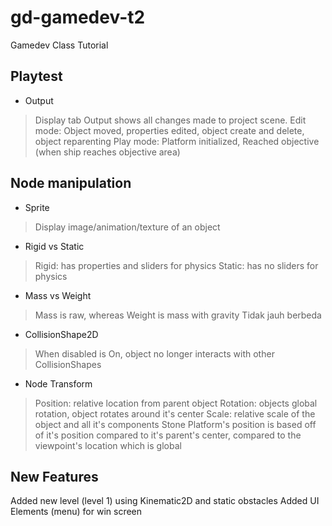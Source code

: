 # gd-gamedev-t2
Gamedev Class Tutorial

## Playtest
- Output
> Display tab Output shows all changes made to project scene. 
> Edit mode: Object moved, properties edited, object create and delete, object reparenting 
> Play mode: Platform initialized, Reached objective (when ship reaches objective area)

## Node manipulation
- Sprite
> Display image/animation/texture of an object

- Rigid vs Static
> Rigid: has properties and sliders for physics
> Static: has no sliders for physics

- Mass vs Weight
> Mass is raw, whereas Weight is mass with gravity
> Tidak jauh berbeda

- CollisionShape2D
> When disabled is On, object no longer interacts with other CollisionShapes

- Node Transform
> Position: relative location from parent object
> Rotation: objects global rotation, object rotates around it's center
> Scale: relative scale of the object and all it's components
> Stone Platform's position is based off of it's position compared to it's parent's center, compared to the viewpoint's location which is global

## New Features
Added new level (level 1) using Kinematic2D and static obstacles
Added UI Elements (menu) for win screen
